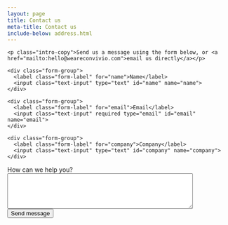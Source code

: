 ```yaml
---
layout: page
title: Contact us
meta-title: Contact us
include-below: address.html
---
```



<form action="/thank-you/" netlify>

  <input type="hidden" name="utf8" value="✓">

  <input type="hidden" value="http://weareconvivio.com/thank-you" name="_redirect" />

    <p class="intro-copy">Send us a message using the form below, or <a href="mailto:hello@weareconvivio.com">email us directly</a></p>

    <div class="form-group">
      <label class="form-label" for="name">Name</label>
      <input class="text-input" type="text" id="name" name="name">
    </div>

    <div class="form-group">
      <label class="form-label" for="email">Email</label>
      <input class="text-input" required type="email" id="email" name="email">
    </div>

    <div class="form-group">
      <label class="form-label" for="company">Company</label>
      <input class="text-input" type="text" id="company" name="company">
    </div>

  <div class="form-group">
    <label class="form-label" for="message">How can we help you?</label>
    <textarea class="text-input text-input--large" rows="5" cols="50" type="email" id="message" name="message"></textarea>
  </div>

  <div class="form-group">
    <button class="button button--primary" type="submit">Send message</button>
  </div>
</form>


